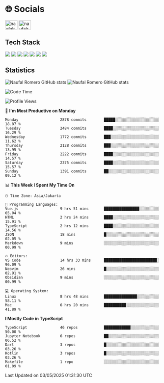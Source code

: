 <h1 align="">🌐 Socials</h1>
<p align="left">
<a href="https://linkedin.com/in/naufal-romero-putra-pratama-9ab816177/" target="blank"><img align="center" src="https://raw.githubusercontent.com/rahuldkjain/github-profile-readme-generator/master/src/images/icons/Social/linked-in-alt.svg" alt="naufalromero" height="30" width="40" /></a>
<a href="https://instagram.com/naufalromero" target="blank"><img align="center" src="https://raw.githubusercontent.com/rahuldkjain/github-profile-readme-generator/master/src/images/icons/Social/instagram.svg" alt="naufalromero" height="30" width="40" /></a>
</p>


<h2 align="">Tech Stack</h2>
<div align="">
  <img src="https://img.shields.io/badge/next.js-000000?style=for-the-badge&logo=nextdotjs&logoColor=white"/>
 <img src="https://img.shields.io/badge/typescript-%23007ACC.svg?style=for-the-badge&logo=typescript&logoColor=white"/>
 <img src="https://img.shields.io/badge/react-%2320232a.svg?style=for-the-badge&logo=react&logoColor=%2361DAFB"/>
 <img src="https://img.shields.io/badge/tailwindcss-%2338B2AC.svg?style=for-the-badge&logo=tailwind-css&logoColor=white"/>
 <img src="https://img.shields.io/badge/Prisma-3982CE?style=for-the-badge&logo=Prisma&logoColor=white"/>
 <img src="https://img.shields.io/badge/javascript-%23323330.svg?style=for-the-badge&logo=javascript&logoColor=%23F7DF1E"/>
 <img src="https://img.shields.io/badge/java-%23ED8B00.svg?style=for-the-badge&logo=openjdk&logoColor=white"/>
</div>


<h2 align="">Statistics</h2>
<div align="">
<img src="https://github-readme-stats-xi-nine-74.vercel.app/api?username=romves&show_icons=true&theme=tokyonight&include_all_commits=true&count_private=true" alt="Naufal Romero GitHub stats"/>
<img src="https://github-readme-stats-xi-nine-74.vercel.app/api/top-langs/?username=romves&theme=tokyonight&hide_border=false&include_all_commits=true&count_private=true&layout=compact" alt="Naufal Romero GitHub stats"/>
</div>

<!--START_SECTION:waka-->
![Code Time](http://img.shields.io/badge/Code%20Time-2%2C353%20hrs%2053%20mins-blue)

![Profile Views](http://img.shields.io/badge/Profile%20Views-0-blue)

📅 **I'm Most Productive on Monday** 

```text
Monday                   2878 commits        █████░░░░░░░░░░░░░░░░░░░░   18.87 % 
Tuesday                  2484 commits        ████░░░░░░░░░░░░░░░░░░░░░   16.29 % 
Wednesday                1772 commits        ███░░░░░░░░░░░░░░░░░░░░░░   11.62 % 
Thursday                 2128 commits        ███░░░░░░░░░░░░░░░░░░░░░░   13.95 % 
Friday                   2222 commits        ████░░░░░░░░░░░░░░░░░░░░░   14.57 % 
Saturday                 2375 commits        ████░░░░░░░░░░░░░░░░░░░░░   15.57 % 
Sunday                   1391 commits        ██░░░░░░░░░░░░░░░░░░░░░░░   09.12 % 
```


📊 **This Week I Spent My Time On** 

```text
🕑︎ Time Zone: Asia/Jakarta

💬 Programming Languages: 
Vue.js                   9 hrs 51 mins       ████████████████░░░░░░░░░   65.04 % 
HTML                     2 hrs 24 mins       ████░░░░░░░░░░░░░░░░░░░░░   15.91 % 
TypeScript               2 hrs 12 mins       ████░░░░░░░░░░░░░░░░░░░░░   14.56 % 
JSON                     18 mins             █░░░░░░░░░░░░░░░░░░░░░░░░   02.05 % 
Markdown                 9 mins              ░░░░░░░░░░░░░░░░░░░░░░░░░   00.99 % 

🔥 Editors: 
VS Code                  14 hrs 33 mins      ████████████████████████░   96.09 % 
Neovim                   26 mins             █░░░░░░░░░░░░░░░░░░░░░░░░   02.91 % 
Obsidian                 9 mins              ░░░░░░░░░░░░░░░░░░░░░░░░░   00.99 % 

💻 Operating System: 
Linux                    8 hrs 48 mins       ███████████████░░░░░░░░░░   58.11 % 
Mac                      6 hrs 20 mins       ██████████░░░░░░░░░░░░░░░   41.89 % 
```

**I Mostly Code in TypeScript** 

```text
TypeScript               46 repos            ████████████░░░░░░░░░░░░░   50.00 % 
Jupyter Notebook         6 repos             ██░░░░░░░░░░░░░░░░░░░░░░░   06.52 % 
Dart                     3 repos             █░░░░░░░░░░░░░░░░░░░░░░░░   03.26 % 
Kotlin                   3 repos             █░░░░░░░░░░░░░░░░░░░░░░░░   03.26 % 
Makefile                 1 repo              ░░░░░░░░░░░░░░░░░░░░░░░░░   01.09 % 
```




 Last Updated on 03/05/2025 01:31:30 UTC
<!--END_SECTION:waka-->
